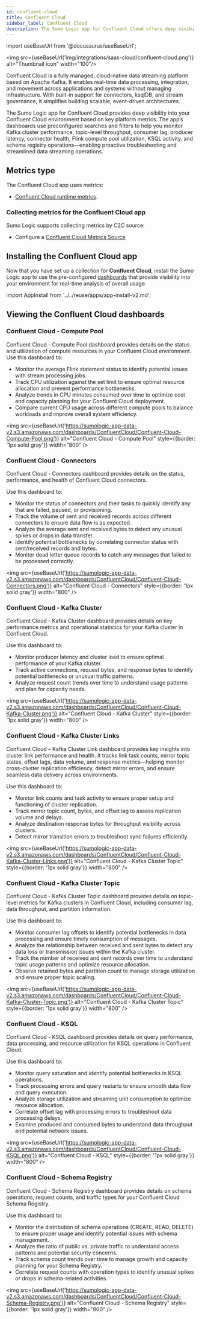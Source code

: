 ```yaml
---
id: confluent-cloud
title: Confluent Cloud
sidebar_label: Confluent Cloud
description: The Sumo Logic app for Confluent Cloud offers deep visibility into your environment with dashboards that monitor Kafka performance, consumer lag, producer latency, connector health, Flink compute pools, KSQL activity, and schema registry operations, enabling proactive troubleshooting and efficient data streaming.
---
```


import useBaseUrl from '@docusaurus/useBaseUrl';

<img src={useBaseUrl('img/integrations/saas-cloud/confluent-cloud.png')} alt="Thumbnail icon" width="100"/>

Confluent Cloud is a fully managed, cloud-native data streaming platform based on Apache Kafka. It enables real-time data processing, integration, and movement across applications and systems without managing infrastructure. With built-in support for connectors, ksqlDB, and stream governance, it simplifies building scalable, event-driven architectures.

The Sumo Logic app for Confluent Cloud provides deep visibility into your Confluent Cloud environment based on key platform metrics. The app’s dashboards use preconfigured searches and filters to help you monitor Kafka cluster performance, topic-level throughput, consumer lag, producer latency, connector health, Flink compute pool utilization, KSQL activity, and schema registry operations—enabling proactive troubleshooting and streamlined data streaming operations.

## Metrics type  

The Confluent Cloud app uses metrics:
* [Confluent Cloud runtime metrics](https://api.telemetry.confluent.cloud/docs/descriptors/datasets/cloud).

### Collecting metrics for the Confluent Cloud app

Sumo Logic supports collecting metrics by C2C source:

* Configure a [Confluent Cloud Metrics Source](/docs/send-data/hosted-collectors/cloud-to-cloud-integration-framework/confluent-cloud-metrics-source/)

## Installing the Confluent Cloud app

Now that you have set up a collection for **Confluent Cloud**, install the Sumo Logic app to use the pre-configured [dashboards](#viewing-the-confluent-cloud-dashboards) that provide visibility into your environment for real-time analysis of overall usage.

import AppInstall from '../../reuse/apps/app-install-v2.md';

<AppInstall/>

## Viewing the Confluent Cloud dashboards  

### Confluent Cloud - Compute Pool

Confluent Cloud - Compute Pool dashboard provides details on the status and utilization of compute resources in your Confluent Cloud environment. Use this dashboard to:

* Monitor the average Flink statement status to identify potential issues with stream processing jobs.
* Track CPU utilization against the set limit to ensure optimal resource allocation and prevent performance bottlenecks.
* Analyze trends in CPU minutes consumed over time to optimize cost and capacity planning for your Confluent Cloud deployment.
* Compare current CPU usage across different compute pools to balance workloads and improve overall system efficiency.

<img src={useBaseUrl('https://sumologic-app-data-v2.s3.amazonaws.com/dashboards/ConfluentCloud/Confluent-Cloud-Compute-Pool.png')} alt="Confluent Cloud - Compute Pool" style={{border: '1px solid gray'}} width="800" />

### Confluent Cloud - Connectors

Confluent Cloud - Connectors dashboard provides details on the status, performance, and health of Confluent Cloud connectors.

Use this dashboard to:
* Monitor the status of connectors and their tasks to quickly identify any that are failed, paused, or provisioning.
* Track the volume of sent and received records across different connectors to ensure data flow is as expected.
* Analyze the average sent and received bytes to detect any unusual spikes or drops in data transfer.
* Identify potential bottlenecks by correlating connector status with sent/received records and bytes.
* Monitor dead letter queue records to catch any messages that failed to be processed correctly.

<img src={useBaseUrl('https://sumologic-app-data-v2.s3.amazonaws.com/dashboards/ConfluentCloud/Confluent-Cloud-Connectors.png')} alt="Confluent Cloud - Connectors" style={{border: '1px solid gray'}} width="800" />

### Confluent Cloud - Kafka Cluster

Confluent Cloud - Kafka Cluster dashboard provides details on key performance metrics and operational statistics for your Kafka cluster in Confluent Cloud.

Use this dashboard to:
* Monitor producer latency and cluster load to ensure optimal performance of your Kafka cluster.
* Track active connections, request bytes, and response bytes to identify potential bottlenecks or unusual traffic patterns.
* Analyze request count trends over time to understand usage patterns and plan for capacity needs.

<img src={useBaseUrl('https://sumologic-app-data-v2.s3.amazonaws.com/dashboards/ConfluentCloud/Confluent-Cloud-Kafka-Cluster.png')} alt="Confluent Cloud - Kafka Cluster" style={{border: '1px solid gray'}} width="800" />

### Confluent Cloud - Kafka Cluster Links

Confluent Cloud – Kafka Cluster Link dashboard provides key insights into cluster link performance and health. It tracks link task counts, mirror topic states, offset lags, data volume, and response metrics—helping monitor cross-cluster replication efficiency, detect mirror errors, and ensure seamless data delivery across environments.

Use this dashboard to:
* Monitor link counts and task activity to ensure proper setup and functioning of cluster replication.
* Track mirror topic count, bytes, and offset lag to assess replication volume and delays.
* Analyze destination response bytes for throughput visibility across clusters.
* Detect mirror transition errors to troubleshoot sync failures efficiently.

<img src={useBaseUrl('https://sumologic-app-data-v2.s3.amazonaws.com/dashboards/ConfluentCloud/Confluent-Cloud-Kafka-Cluster-Links.png')} alt="Confluent Cloud - Kafka Cluster Topic" style={{border: '1px solid gray'}} width="800" />

### Confluent Cloud - Kafka Cluster Topic

Confluent Cloud - Kafka Cluster Topic dashboard provides details on topic-level metrics for Kafka clusters in Confluent Cloud, including consumer lag, data throughput, and partition information.

Use this dashboard to:
* Monitor consumer lag offsets to identify potential bottlenecks in data processing and ensure timely consumption of messages.
* Analyze the relationship between received and sent bytes to detect any data loss or transmission issues within the Kafka cluster.
* Track the number of received and sent records over time to understand topic usage patterns and optimize resource allocation.
* Observe retained bytes and partition count to manage storage utilization and ensure proper topic scaling.

<img src={useBaseUrl('https://sumologic-app-data-v2.s3.amazonaws.com/dashboards/ConfluentCloud/Confluent-Cloud-Kafka-Cluster-Topic.png')} alt="Confluent Cloud - Kafka Cluster Topic" style={{border: '1px solid gray'}} width="800" />

### Confluent Cloud - KSQL

Confluent Cloud - KSQL dashboard provides details on query performance, data processing, and resource utilization for KSQL operations in Confluent Cloud.

Use this dashboard to:
* Monitor query saturation and identify potential bottlenecks in KSQL operations.
* Track processing errors and query restarts to ensure smooth data flow and query execution.
* Analyze storage utilization and streaming unit consumption to optimize resource allocation.
* Correlate offset lag with processing errors to troubleshoot data processing delays.
* Examine produced and consumed bytes to understand data throughput and potential network issues.

<img src={useBaseUrl('https://sumologic-app-data-v2.s3.amazonaws.com/dashboards/ConfluentCloud/Confluent-Cloud-KSQL.png')} alt="Confluent Cloud - KSQL" style={{border: '1px solid gray'}} width="800" />

### Confluent Cloud - Schema Registry

Confluent Cloud - Schema Registry dashboard provides details on schema operations, request counts, and traffic types for your Confluent Cloud Schema Registry.

Use this dashboard to:
* Monitor the distribution of schema operations (CREATE, READ, DELETE) to ensure proper usage and identify potential issues with schema management.
* Analyze the ratio of public vs. private traffic to understand access patterns and potential security concerns.
* Track schema count trends over time to manage growth and capacity planning for your Schema Registry.
* Correlate request counts with operation types to identify unusual spikes or drops in schema-related activities.

<img src={useBaseUrl('https://sumologic-app-data-v2.s3.amazonaws.com/dashboards/ConfluentCloud/Confluent-Cloud-Schema-Registry.png')} alt="Confluent Cloud - Schema Registry" style={{border: '1px solid gray'}} width="800" />
